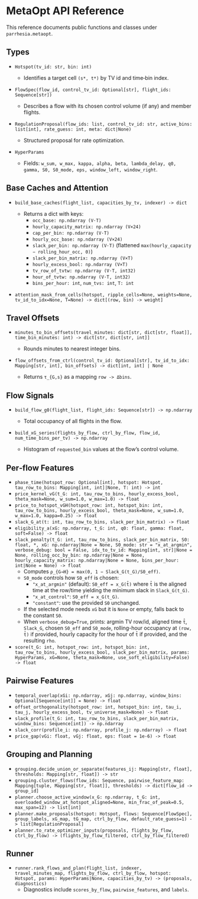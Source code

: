 # MetaOpt API Reference

This reference documents public functions and classes under `parrhesia.metaopt`.

## Types

- `Hotspot(tv_id: str, bin: int)`
  - Identifies a target cell `(s*, t*)` by TV id and time‑bin index.

- `FlowSpec(flow_id, control_tv_id: Optional[str], flight_ids: Sequence[str])`
  - Describes a flow with its chosen control volume (if any) and member flights.

- `RegulationProposal(flow_ids: list, control_tv_id: str, active_bins: list[int], rate_guess: int, meta: dict|None)`
  - Structured proposal for rate optimization.

- `HyperParams`
  - Fields: `w_sum, w_max, kappa, alpha, beta, lambda_delay, q0, gamma, S0, S0_mode, eps, window_left, window_right`.

## Base Caches and Attention

- `build_base_caches(flight_list, capacities_by_tv, indexer) -> dict`
  - Returns a dict with keys:
    - `occ_base: np.ndarray (V·T)`
    - `hourly_capacity_matrix: np.ndarray (V×24)`
    - `cap_per_bin: np.ndarray (V·T)`
    - `hourly_occ_base: np.ndarray (V×24)`
    - `slack_per_bin: np.ndarray (V·T)` (flattened `max(hourly_capacity − rolling_hour_occ, 0)`)
    - `slack_per_bin_matrix: np.ndarray (V×T)`
    - `hourly_excess_bool: np.ndarray (V×T)`
    - `tv_row_of_tvtw: np.ndarray (V·T, int32)`
    - `hour_of_tvtw: np.ndarray (V·T, int32)`
    - `bins_per_hour: int`, `num_tvs: int`, `T: int`

- `attention_mask_from_cells(hotspot, ripple_cells=None, weights=None, tv_id_to_idx=None, T=None) -> dict[(row, bin) -> weight]`

## Travel Offsets

- `minutes_to_bin_offsets(travel_minutes: dict[str, dict[str, float]], time_bin_minutes: int) -> dict[str, dict[str, int]]`
  - Rounds minutes to nearest integer bins.

- `flow_offsets_from_ctrl(control_tv_id: Optional[str], tv_id_to_idx: Mapping[str, int], bin_offsets) -> dict[int, int] | None`
  - Returns `τ_{G,s}` as a mapping `row -> Δbins`.

## Flow Signals

- `build_flow_g0(flight_list, flight_ids: Sequence[str]) -> np.ndarray`
  - Total occupancy of all flights in the flow.

- `build_xG_series(flights_by_flow, ctrl_by_flow, flow_id, num_time_bins_per_tv) -> np.ndarray`
  - Histogram of `requested_bin` values at the flow’s control volume.

## Per‑flow Features

- `phase_time(hotspot_row: Optional[int], hotspot: Hotspot, tau_row_to_bins: Mapping[int, int]|None, T: int) -> int`
- `price_kernel_vG(t_G: int, tau_row_to_bins, hourly_excess_bool, theta_mask=None, w_sum=1.0, w_max=1.0) -> float`
- `price_to_hotspot_vGH(hotspot_row: int, hotspot_bin: int, tau_row_to_bins, hourly_excess_bool, theta_mask=None, w_sum=1.0, w_max=1.0, kappa=0.25) -> float`
- `slack_G_at(t: int, tau_row_to_bins, slack_per_bin_matrix) -> float`
- `eligibility_a(xG: np.ndarray, t_G: int, q0: float, gamma: float, soft=False) -> float`
- `slack_penalty(t_G: int, tau_row_to_bins, slack_per_bin_matrix, S0: float, *, xG: np.ndarray|None = None, S0_mode: str = "x_at_argmin", verbose_debug: bool = False, idx_to_tv_id: Mapping[int, str]|None = None, rolling_occ_by_bin: np.ndarray|None = None, hourly_capacity_matrix: np.ndarray|None = None, bins_per_hour: int|None = None) -> float`
  - Computes `ρ_{G→H} = max(0, 1 − Slack_G(t_G)/S0_eff)`.
  - `S0_mode` controls how `S0_eff` is chosen:
    - `"x_at_argmin"` (default): `S0_eff = x_G(t̂)` where `t̂` is the aligned time at the row/time yielding the minimum slack in `Slack_G(t_G)`.
    - `"x_at_control"`: `S0_eff = x_G(t_G)`.
    - `"constant"`: use the provided `S0` unchanged.
  - If the selected mode needs `xG` but it is `None` or empty, falls back to the constant `S0`.
  - When `verbose_debug=True`, prints: argmin TV row/id, aligned time `t̂`, `Slack_G`, chosen `S0_eff` and `S0_mode`, rolling-hour occupancy at `(row, t̂)` if provided, hourly capacity for the hour of `t̂` if provided, and the resulting `rho`.
- `score(t_G: int, hotspot_row: int, hotspot_bin: int, tau_row_to_bins, hourly_excess_bool, slack_per_bin_matrix, params: HyperParams, xG=None, theta_mask=None, use_soft_eligibility=False) -> float`

## Pairwise Features

- `temporal_overlap(xGi: np.ndarray, xGj: np.ndarray, window_bins: Optional[Sequence[int]] = None) -> float`
- `offset_orthogonality(hotspot_row: int, hotspot_bin: int, tau_i, tau_j, hourly_excess_bool, tv_universe_mask=None) -> float`
- `slack_profile(t_G: int, tau_row_to_bins, slack_per_bin_matrix, window_bins: Sequence[int]) -> np.ndarray`
- `slack_corr(profile_i: np.ndarray, profile_j: np.ndarray) -> float`
- `price_gap(vGi: float, vGj: float, eps: float = 1e-6) -> float`

## Grouping and Planning

- `grouping.decide_union_or_separate(features_ij: Mapping[str, float], thresholds: Mapping[str, float]) -> str`
- `grouping.cluster_flows(flow_ids: Sequence, pairwise_feature_map: Mapping[tuple, Mapping[str, float]], thresholds) -> dict[flow_id -> group_id]`
- `planner.choose_active_window(x_G: np.ndarray, t_G: int, overloaded_window_at_hotspot_aligned=None, min_frac_of_peak=0.5, max_span=12) -> list[int]`
- `planner.make_proposals(hotspot: Hotspot, flows: Sequence[FlowSpec], group_labels, xG_map, tG_map, ctrl_by_flow, default_rate_guess=1) -> list[RegulationProposal]`
- `planner.to_rate_optimizer_inputs(proposals, flights_by_flow, ctrl_by_flow) -> (flights_by_flow_filtered, ctrl_by_flow_filtered)`

## Runner

- `runner.rank_flows_and_plan(flight_list, indexer, travel_minutes_map, flights_by_flow, ctrl_by_flow, hotspot: Hotspot, params: HyperParams|None, capacities_by_tv) -> (proposals, diagnostics)`
  - Diagnostics include `scores_by_flow`, `pairwise_features`, and `labels`.

